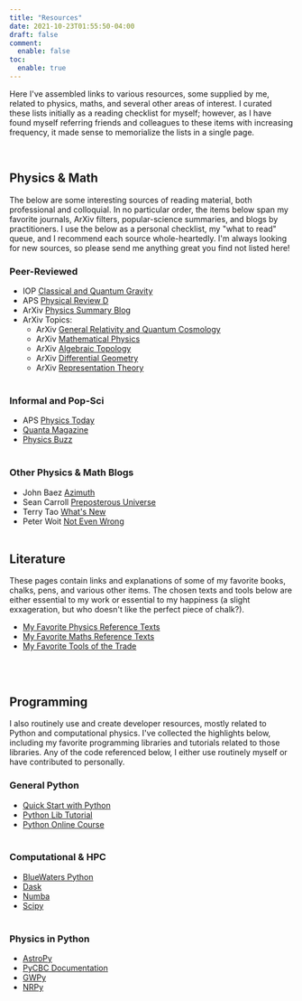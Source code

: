 ```yaml
---
title: "Resources"
date: 2021-10-23T01:55:50-04:00
draft: false
comment:
  enable: false
toc:
  enable: true
---
```


Here I've assembled links to various resources, some supplied by me, related to physics, maths,
and several other areas of interest. I curated these lists initially as a reading checklist for myself; however, as I
have found myself referring friends and colleagues to these items with increasing frequency, it made sense to
memorialize the lists in a single page.

<br>
<span class="line"></span>

## Physics & Math
The below are some interesting sources of reading material, both professional and colloquial. In no particular order,
the items below span my favorite journals, ArXiv filters, popular-science summaries, and blogs by practitioners. I
use the below as a personal checklist, my "what to read" queue, and I recommend each source whole-heartedly. I'm always
looking for new sources, so please send me anything great you find not listed here!
<br>

### Peer-Reviewed
- IOP [Classical and Quantum Gravity](https://iopscience.iop.org/journal/0264-9381)
- APS [Physical Review D](https://journals.aps.org/prd/)
- ArXiv [Physics Summary Blog](https://arxivblog.com/)
- ArXiv Topics:
  - ArXiv [General Relativity and Quantum Cosmology](https://arxiv.org/list/gr-qc/recent)
  - ArXiv [Mathematical Physics](https://arxiv.org/list/math.MP/recent)
  - ArXiv [Algebraic Topology](https://arxiv.org/list/math.AT/recent)
  - ArXiv [Differential Geometry](https://arxiv.org/list/math.DG/recent)
  - ArXiv [Representation Theory](https://arxiv.org/list/math.RT/recent)
    <br><br>

### Informal and Pop-Sci
- APS [Physics Today](https://physicstoday.scitation.org/journal/pto)
- [Quanta Magazine](https://www.quantamagazine.org/)
- [Physics Buzz](http://physicsbuzz.physicscentral.com/)
  <br><br>

### Other Physics & Math Blogs
- John Baez [Azimuth](https://johncarlosbaez.wordpress.com/)
- Sean Carroll [Preposterous Universe](https://www.preposterousuniverse.com/blog/)
- Terry Tao [What's New](https://terrytao.wordpress.com/)
- Peter Woit [Not Even Wrong](https://www.math.columbia.edu/~woit/wordpress/)
  <br><br>


## Literature
These pages contain links and explanations of some of my favorite books, chalks, pens, and various other items. The
chosen texts and tools below are either essential to my work or essential to my happiness (a slight exxageration, but
who doesn't like the perfect piece of chalk?).

- [My Favorite Physics Reference Texts](/texts-physics)
- [My Favorite Maths Reference Texts](/texts-math)
- [My Favorite Tools of the Trade](/tools)
  <br><br>

<br>
<span class="line"></span>

## Programming
I also routinely use and create developer resources, mostly related to Python and computational physics. I've collected
the highlights below, including my favorite programming libraries and tutorials related to those libraries. Any of the
code referenced below, I either use routinely myself or have contributed to personally.


### General Python
- [Quick Start with Python](/blog/quick-python-setup)
- [Python Lib Tutorial](https://docs.python.org/3/tutorial/)
- [Python Online Course](https://www.codecademy.com/catalog/language/python)
  <br><br>

### Computational & HPC
- [BlueWaters Python](https://bluewaters.ncsa.illinois.edu/python)
- [Dask](https://dask.org/)
- [Numba](http://numba.pydata.org/)
- [Scipy](https://www.scipy.org/)
  <br><br>

### Physics in Python
- [AstroPy](https://www.astropy.org/)
- [PyCBC Documentation](https://pycbc.org/)
- [GWPy](https://gwpy.github.io/)
- [NRPy](http://astro.phys.wvu.edu/bhathome/nrpy.html)
  <br><br>

<br>
<span class="line"></span>

<!-- #### Just for Fun
- [Biryani Grading Rubric](), quantifying quality of the best use for rice.
- [Eignenrecipes](), a basis for cooking.  -->

